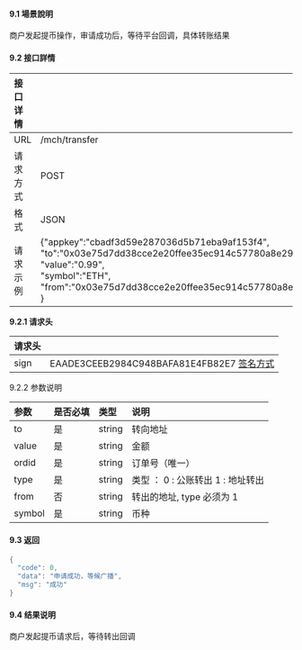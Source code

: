 #### 9.1 場景說明

商户发起提币操作，审请成功后，等待平台回调，具体转账结果

#### 9.2 接口詳情

| 接口详情 |                                                                                                                                                                                                       |
| :------- | :---------------------------------------------------------------------------------------------------------------------------------------------------------------------------------------------------- |
| URL      | /mch/transfer                                                                                                                                                                                         |
| 请求方式 | POST                                                                                                                                                                                                  |
| 格式     | JSON                                                                                                                                                                                                  |
| 请求示例 | {"appkey":"cbadf3d59e287036d5b71eba9af153f4",<br>"to":"0x03e75d7dd38cce2e20ffee35ec914c57780a8e29",<br>"value":"0.99",<br>"symbol":"ETH",<br>"from":"0x03e75d7dd38cce2e20ffee35ec914c57780a8e29"<br>} |

**9.2.1 请求头**

| 请求头 |                                                                                                               |
| :----- | :------------------------------------------------------------------------------------------------------------ |
| sign   | EAADE3CEEB2984C948BAFA81E4FB82E7 [签名方式](https://support.uduncloud.com/#/article-detail?groupId=103&id=16) |

9.2.2 参数说明

| 参数   | 是否必填 | 类型   | 说明                              |
| :----- | :------- | :----- | :-------------------------------- |
| to     | 是       | string | 转向地址                          |
| value  | 是       | string | 金额                              |
| ordid  | 是       | string | 订单号（唯一）                    |
| type   | 是       | string | 类型 ： 0 : 公账转出 1 : 地址转出 |
| from   | 否       | string | 转出的地址, type 必须为 1         |
| symbol | 是       | string | 币种                              |

#### 9.3 返回

```go
{
  "code": 0,
  "data": "申请成功，等候广播",
  "msg": "成功"
}
```

#### 9.4 结果说明

商户发起提币请求后，等待转出回调
